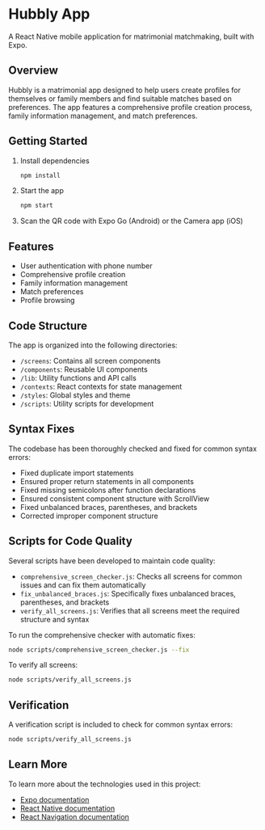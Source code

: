 # Hubbly App

A React Native mobile application for matrimonial matchmaking, built with Expo.

## Overview

Hubbly is a matrimonial app designed to help users create profiles for themselves or family members and find suitable matches based on preferences. The app features a comprehensive profile creation process, family information management, and match preferences.

## Getting Started

1. Install dependencies

   ```bash
   npm install
   ```

2. Start the app

   ```bash
   npm start
   ```

3. Scan the QR code with Expo Go (Android) or the Camera app (iOS)

## Features

- User authentication with phone number
- Comprehensive profile creation
- Family information management
- Match preferences
- Profile browsing

## Code Structure

The app is organized into the following directories:

- `/screens`: Contains all screen components
- `/components`: Reusable UI components
- `/lib`: Utility functions and API calls
- `/contexts`: React contexts for state management
- `/styles`: Global styles and theme
- `/scripts`: Utility scripts for development

## Syntax Fixes

The codebase has been thoroughly checked and fixed for common syntax errors:

- Fixed duplicate import statements
- Ensured proper return statements in all components
- Fixed missing semicolons after function declarations
- Ensured consistent component structure with ScrollView
- Fixed unbalanced braces, parentheses, and brackets
- Corrected improper component structure

## Scripts for Code Quality

Several scripts have been developed to maintain code quality:

- `comprehensive_screen_checker.js`: Checks all screens for common issues and can fix them automatically
- `fix_unbalanced_braces.js`: Specifically fixes unbalanced braces, parentheses, and brackets
- `verify_all_screens.js`: Verifies that all screens meet the required structure and syntax

To run the comprehensive checker with automatic fixes:

```bash
node scripts/comprehensive_screen_checker.js --fix
```

To verify all screens:

```bash
node scripts/verify_all_screens.js
```

## Verification

A verification script is included to check for common syntax errors:

```bash
node scripts/verify_all_screens.js
```

## Learn More

To learn more about the technologies used in this project:

- [Expo documentation](https://docs.expo.dev/)
- [React Native documentation](https://reactnative.dev/docs/getting-started)
- [React Navigation documentation](https://reactnavigation.org/docs/getting-started)
